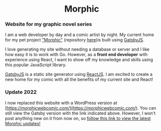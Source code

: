 <h1 align="center">
  Morphic
</h1>
<h3>
    Website for my graphic novel series
</h3>

I am a web developer by day and a comic artist by night. 
My current home for my pet project ["Morphic"](https://cocky-goldwasser-cbfcf1.netlify.app/) (repository [here](https://github.com/mcrice123/morphic))is built using [GatsbyJS](https://www.gatsbyjs.org/). 

I love generating my site without needing a database or server and I like how easy it is to work with Go. 
However, as a **front end developer** with experience using React, I want to show off my knowledge and skills using this popular JavaScript library.

[GatsbyJS](https://www.gatsbyjs.org/) is a static site generator using [ReactJS](https://reactjs.org/). I am excited to create a new home for my comic with all the benefits of my current site and React!

<h3>Update 2022</h3>

I now replaced this website with a WordPress version at [https://morphicwebcomic.com/](https://morphicwebcomic.com/). You can still view the Gatsby version with the link indicated above. However, I won't post anything new on it from now on, so [follow this link to view the latest Morphic updates!](https://morphicwebcomic.com/)
